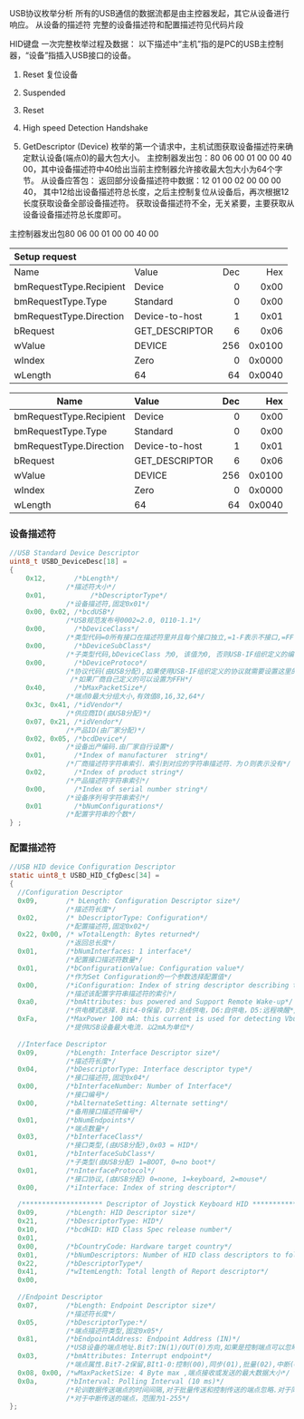 USB协议枚举分析
所有的USB通信的数据流都是由主控器发起，其它从设备进行响应。
从设备的描述符
完整的设备描述符和配置描述符见代码片段



HID键盘 一次完整枚举过程及数据：
以下描述中“主机”指的是PC的USB主控制器，“设备”指插入USB接口的设备。
1.	Reset
复位设备

2.	Suspended

3.	Reset

4.	High speed Detection Handshake

5.	GetDescriptor (Device)
枚举的第一个请求中，主机试图获取设备描述符来确定默认设备(端点0)的最大包大小。
主控制器发出包：80 06 00 01 00 00 40 00，其中设备描述符中40给出当前主控制器允许接收最大包大小为64个字节。
从设备应答包：
返回部分设备描述符中数据：12 01 00 02 00 00 00 40， 其中12给出设备描述符总长度，之后主控制复位从设备后，再次根据12长度获取设备全部设备描述符。
获取设备描述符不全，无关紧要，主要获取从设备设备描述符总长度即可。

主控制器发出包80 06 00 01 00 00 40 00


|Setup request||||
|:--|:--|--:|--:|
|Name|Value|Dec|Hex|
|bmRequestType.Recipient|Device|0|0x00|
|bmRequestType.Type|Standard|0|0x00|
|bmRequestType.Direction|Device-to-host|1|0x01|
|bRequest|GET_DESCRIPTOR|6|0x06|
|wValue|DEVICE|256|0x0100|
|wIndex|Zero|0|0x0000|
|wLength|64|64|0x0040|


| Name                    | Value          |  Dec |     Hex |
| ----------------------- | :------------- | ---: | ------: |
| bmRequestType.Recipient | Device         |    0 |    0x00 |
| bmRequestType.Type      | Standard       |    0 |    0x00 |
| bmRequestType.Direction | Device-to-host |    1 |    0x01 |
| bRequest                | GET_DESCRIPTOR |    6 |    0x06 |
| wValue                  | DEVICE         |   256|  0x0100 |
| wIndex                  | Zero           |    0 |  0x0000 |
| wLength                 | 64             |   64 |  0x0040 |












### 设备描述符
```c
//USB Standard Device Descriptor
uint8_t USBD_DeviceDesc[18] =
{
	0x12,       /*bLength*/
              /*描述符大小*/
	0x01, 			/*bDescriptorType*/
              /*设备描述符,固定0x01*/
	0x00, 0x02, /*bcdUSB*/
              /*USB规范发布号0002=2.0, 0110-1.1*/
	0x00,       /*bDeviceClass*/
              /*类型代码=0所有接口在描述符里并且每个接口独立,=1-F表示不接口,=FF自定义*/
	0x00,       /*bDeviceSubClass*/
              /*子类型代码,bDeviceClass 为0, 该值为0, 否则USB-IF组织定义的编码*/
	0x00,       /*bDeviceProtoco*/
              /*协议代码(由USB分配),如果使用USB-IF组织定义的协议就需要设置这里的值,否则直接设置为0.*/
               /*如果厂商自己定义的可以设置为FFH*/
	0x40,      	/*bMaxPacketSize*/
              /*端点0最大分组大小,有效值8,16,32,64*/
	0x3c, 0x41, /*idVendor*/
              /*供应商ID(由USB分配)*/
	0x07, 0x21, /*idVendor*/
              /*产品ID(由厂家分配)*/
	0x02, 0x05, /*bcdDevice*/
              /*设备出产编码.由厂家自行设置*/
	0x01,       /*Index of manufacturer  string*/
              /*厂商描述符字符串索引．索引到对应的字符串描述符．为０则表示没有*/
	0x02,       /*Index of product string*/
              /*产品描述符字符串索引*/
	0x00,       /*Index of serial number string*/
              /*设备序列号字符串索引*/
	0x01        /*bNumConfigurations*/
              /*配置字符串的个数*/
} ;
```

### 配置描述符
```C
//USB HID device Configuration Descriptor 
static uint8_t USBD_HID_CfgDesc[34] =
{
  //Configuration Descriptor
  0x09,	      /* bLength: Configuration Descriptor size*/
              /*描述符长度*/
  0x02,	      /* bDescriptorType: Configuration*/
              /*配置描述符,固定0x02*/
  0x22, 0x00, /* wTotalLength: Bytes returned*/
              /*返回总长度*/
  0x01,	      /*bNumInterfaces: 1 interface*/
              /*配置接口描述符数量*/
  0x01,	      /*bConfigurationValue: Configuration value*/
              /*作为Set Configuration的一个参数选择配置值*/
  0x00,       /*iConfiguration: Index of string descriptor describing the configuration*/
              /*描述该配置字符串描述符的索引*/
  0xa0,       /*bmAttributes: bus powered and Support Remote Wake-up*/
              /*供电模式选择．Bit4-0保留，D7:总线供电，D6:自供电，D5:远程唤醒*/
  0xFa,       /*MaxPower 100 mA: this current is used for detecting Vbus*/
              /*提供USB设备最大电流．以2mA为单位*/
  
  //Interface Descriptor
  0x09,       /*bLength: Interface Descriptor size*/
              /*描述符长度*/
  0x04,	      /*bDescriptorType: Interface descriptor type*/
              /*接口描述符,固定0x04*/
  0x00,       /*bInterfaceNumber: Number of Interface*/
              /*接口编号*/
  0x00,       /*bAlternateSetting: Alternate setting*/
              /*备用接口描述符编号*/
  0x01,       /*bNumEndpoints*/
              /*端点数量*/
  0x03,       /*bInterfaceClass*/
              /*接口类型,(由USB分配),0x03 = HID*/
  0x01,       /*bInterfaceSubClass*/
              /*子类型(由USB分配) 1=BOOT, 0=no boot*/
  0x01,       /*nInterfaceProtocol*/
              /*接口协议,(由USB分配) 0=none, 1=keyboard, 2=mouse*/
  0x00,       /*iInterface: Index of string descriptor*/
  
  /******************** Descriptor of Joystick Keyboard HID ********************/
  0x09,       /*bLength: HID Descriptor size*/
  0x21,       /*bDescriptorType: HID*/
  0x10,       /*bcdHID: HID Class Spec release number*/
  0x01,
  0x00,       /*bCountryCode: Hardware target country*/
  0x01,       /*bNumDescriptors: Number of HID class descriptors to follow*/
  0x22,       /*bDescriptorType*/
  0x41,	      /*wItemLength: Total length of Report descriptor*/
  0x00,
  
  //Endpoint Descriptor
  0x07,       /*bLength: Endpoint Descriptor size*/
              /*描述符长度*/
  0x05,       /*bDescriptorType:*/
              /*端点描述符类型,固定0x05*/
  0x81,       /*bEndpointAddress: Endpoint Address (IN)*/
              /*USB设备的端点地址.Bit7:IN(1)/OUT(0)方向,如果是控制端点可以忽略,Bit6-4:保留,BIt3-0:端点号*/
  0x03,       /*bmAttributes: Interrupt endpoint*/
              /*端点属性.Bit7-2保留,BIt1-0:控制(00),同步(01),批量(02),中断(03)*/
  0x08, 0x00, /*wMaxPacketSize: 4 Byte max ,端点接收或发送的最大数据大小*/
  0x0a,       /*bInterval: Polling Interval (10 ms)*/
              /*轮训数据传送端点的时间间隔,对于批量传送和控制传送的端点忽略.对于同步传送的端点,必须为1*/
              /*对于中断传送的端点，范围为1-255*/
};





```

